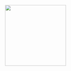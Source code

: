 <a href="https://open.spotify.com/album/0hvT3yIEysuuvkK73vgdcW" title="Kendrick Lamar - GNX">
  <img src="https://upload.wikimedia.org/wikipedia/en/9/93/Kendrick_Lamar_-_GNX.png" width="200" height="200">
</a>
